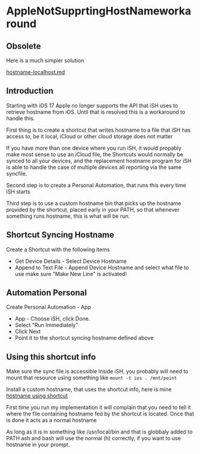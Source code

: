 # AppleNotSupprtingHostNameworkaround

## Obsolete

Here is a much simpler solution

[hostname-localhost.md](https://github.com/jaclu/AOK-Filesystem-Tools/blob/main/Docs/hostname-localhost.md)

## Introduction

Starting with iOS 17 Apple no longer supports the API that iSH uses
to retrieve hostname from iOS. Until that is resolved this is a
workaround to handle this.

First thing is to create a shortcut that writes hostname to a file that
iSH has access to, be it local, iCloud or other cloud storage does not
matter

If you have more than one device where you run iSH, it would propably
make most sense to use an iCloud file, the Shortcuts would normally be
synced to all your devices, and the replacement hostname program for iSH
is able to handle the case of multiple devices all reporting via the same
syncfile.

Second step is to create a Personal Automation, that runs this every time
iSH starts

Third step is to use a custom hostname bin that picks up the hostname
provided by the shortcut, placed early in your PATH, so that whenever
something runs hostname, this is what will be run.

## Shortcut Syncing Hostname

Create a Shortcut with the following items

- Get Device Details - Select Device Hostname
- Append to Text File - Append Device Hostname and select what file to use
make sure "Make New Line" is activated!

## Automation Personal

Create Personal Automation - App

- App - Choose iSH, click Done.
- Select "Run Immediately"
- Click Next
- Point it to the shortcut syncing hostname defined above

## Using this shortcut info

Make sure the sync file is accessible inside iSH, you probably will need
to mount that resource using something like `mount -t ios . /mnt/point`

Install a custom hostname, that uses the shortcut info, here is mine
[hostname using shortcut](https://raw.githubusercontent.com/jaclu/AOK-Filesystem-Tools/main/common_AOK/usr_local_bin/hostname)

First time you run my implementation it will complain that you need
to tell it where the file containing hostname fed by the shortcut is
located. Once that is done it acts as a normal hostname

As long as it is in something like /usr/local/bin and that is globbaly
added to PATH ash and bash will use the normal (h) correctly,
if you want to use hostname in your prompt.
